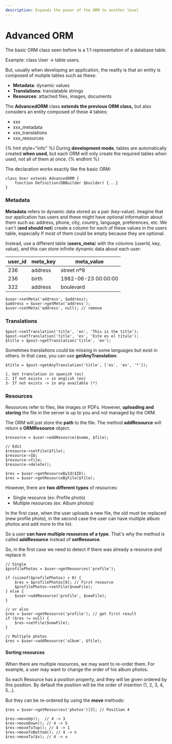 ```yaml
---
description: Expands the power of the ORM to another level
---
```


# Advanced ORM

The basic ORM class seen before is a 1:1 representation of a database table.&#x20;

Example: class User -> table users.

But, usually when developing an application, the reality is that an entity is composed of mutiple tables such as these:

* **Metadata**: dynamic values
* **Translations**: translatable strings
* **Resources**: attached files, images, documents

The **AdvancedORM** class **extends the previous ORM class,** but also considers an entity composed of these 4 tables:

* xxx
* xxx\_metadata
* xxx\_translations
* xxx\_resources

{% hint style="info" %}
During **development mode**, tables are automatically created **when used**, but each ORM will only create the required tables when used, not all of them at once.
{% endhint %}

The declaration works exactly like the basic ORM:

```
class User extends AdvancedORM {
    function Definition(DBBuilder $builder) {...}
}
```

### Metadata

**Metadata** refers to dynamic data stored as a pair (key-value). Imagine that our application has users and these might have optional information about them such as: address, phone, city, country, language, preferences, etc. We can't (**and should not**) create a column for each of these values in the users table, especially if most of them could be empty because they are optional.

Instead, use a different table (**users\_meta**) with the columns (userId, key, value), and this can store infinite dynamic data about each user:

| user\_id | meta\_key | meta\_value         |
| -------- | --------- | ------------------- |
| 236      | address   | street nº9          |
| 236      | birth     | 1982-06-23 00:00:00 |
| 322      | address   | boulevard           |

```
$user->setMeta('address', $address);
$address = $user->getMeta('address');
$user->setMeta('address', null); // remove
```

### Translations

```
$post->setTranslation('title', 'en', 'This is the title');
$post->setTranslation('title', 'es', 'Este es el título');
$title = $post->getTranslation('title', 'en');
```

Sometimes translations could be missing in some languages but exist in others. In that case, you can use **getAnyTranslation**:

```
$title = $post->getAnyTranslation('title', ['es', 'en', '*']);

1. Get translation in spanish (es)
2. If not exists -> in english (en)
3- If not exists -> in any available (*)
```

### Resources

Resources refer to files, like images or PDFs. However, **uploading and storing** the file in the server is up to you and not managed by the ORM.

The ORM will just store the **path** to the file. The method **addResource** will return a **ORMResource** object.

```
$resource = $user->addResource($name, $file);

// Edit
$resource->setFile($file);
$resource->ID;
$resource->file;
$resource->delete();

$res = $user->getResourceById($ID);
$res = $user->getResourceByFile($file);
```

However, there are **two different types** of resources:

* Single resource (ex: Profile photo)
* Multiple resources (ex: Album photos)

In the first case, when the user uploads a new file, the old must be replaced (new profile photo), in the second case the user can have multiple album photos and add more to the list.

So a user **can have multiple resources of a type**. That's why the method is called **addResource** instead of **setResource**.

So, in the first case we need to detect if there was already a resource and replace it:

```
// Single
$profilePhotos = $user->getResources('profile');

if (sizeof($profilePhotos) > 0) {
    $res = $profilePhotos[0]; // First resource
    $profilePhotos->setFile($newFile);
} else {
    $user->addResource('profile', $newFile);
}

// or also
$res = $user->getResource('profile'); // get first result
if ($res != null) {
    $res->setFile($newFile);
}

// Multiple photos
$res = $user->addResource('album', $file);
```

#### Sorting resources

When there are multiple resources, we may want to re-order them. For example, a user may want to change the order of his album photos.

So each Resource has a position property, and they will be given ordered by this position. By default the position will be the order of insertion (1, 2, 3, 4, 5...).

But they can be re-ordered by using the **move** methods:

```
$res = $user->getResources('photos')[3]; // Position 4

$res->moveUp();  // 4 -> 3
$res->moveDown(); // 4 -> 5
$res->moveToTop(); // 4 -> 1
$res->moveToBottom(); // 4 -> n
$res->moveTo($x); // 4 -> x
```
